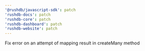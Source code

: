 ```yaml
---
'@rushdb/javascript-sdk': patch
'rushdb-docs': patch
'rushdb-core': patch
'rushdb-dashboard': patch
'rushdb-website': patch
---
```


Fix error on an attempt of mapping result in createMany method
